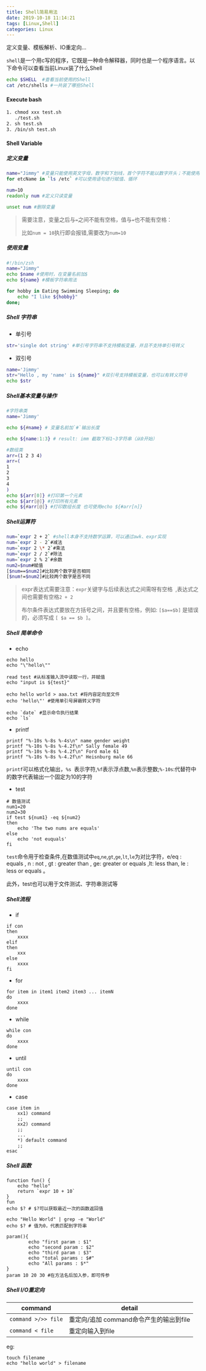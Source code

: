 ```yaml
---
title: Shell简易用法
date: 2019-10-18 11:14:21
tags: [Linux,Shell]
categories: Linux	
---
```


定义变量、模板解析、IO重定向...
<!-- more -->

`shell`是一个用c写的程序，它既是一种命令解释器，同时也是一个程序语言。以下命令可以查看当前Linux装了什么Shell

```bash
echo $SHELL  #查看当前使用的Shell
cat /etc/shells #一共装了哪些Shell
```

#### Execute bash

```bash
1. chmod xxx test.sh
   ./test.sh
2. sh test.sh
3. /bin/sh test.sh
```

#### Shell Variable

##### 定义变量

```bash
name="Jimmy" #变量只能使用英文字母，数字和下划线，首个字符不能以数字开头；不能使用标点符号；不能使用shell关键字
for etcName in `ls /etc` #可以使用语句进行赋值、循环

num=10
readonly num #定义只读变量

unset num #删除变量
```

> 需要注意，变量之后与`=`之间不能有空格，值与`=`也不能有空格：
>
> 比如`num = 10`执行即会报错,需要改为`num=10`

##### 使用变量

```bash
#!/bin/zsh
name="Jimmy"
echo $name #使用时，在变量名前加$
echo ${name} #模板字符串用法

for hobby in Eating Swimming Sleeping; do
    echo "I like ${hobby}"
done;
```

##### Shell 字符串

- 单引号

```bash
str='single dot string' #单引号字符串不支持模板变量，并且不支持单引号转义
```

- 双引号

```bash
name='Jimmy'
str="Hello , my 'name' is ${name}" #双引号支持模板变量，也可以有转义符号
echo $str
```

##### Shell基本变量与操作

```bash
#字符串类
name='Jimmy'

echo ${#name} # 变量名前加`#`输出长度

echo ${name:1:3} # result: imm 截取下标1~3字符串（从0开始）

#数组类
arr=(1 2 3 4)
arr=(
1
2
3
4
)
echo ${arr[0]} #打印第一个元素
echo ${arr[@]} #打印所有元素
echo ${#arr[@]} #打印数组长度 也可使用echo ${#arr[n]}
```

##### Shell运算符

```bash
num=`expr 2 + 2` #shell本身不支持数学运算，可以通过awk、expr实现
num=`expr 2 - 2`#减法
num=`expr 2 \* 2`#乘法
num=`expr 2 / 2`#除法
num=`expr 2 % 2`#余数
num2=$num#赋值
[$num==$num2]#比较两个数字是否相同
[$num!=$num2]#比较两个数字是否不同
```

> expr表达式需要注意：`expr`关键字与后续表达式之间需呀有空格` `,表达式之间也需要有空格`2 + 2`
>
> 布尔条件表达式要放在方括号之间，并且要有空格，例如: `[$a==$b]` 是错误的，必须写成 `[ $a == $b ]`。

##### Shell 简单命令

- echo

```shell
echo hello 
echo "\"hello\""

read test #从标准输入流中读取一行，并赋值
echo "input is ${test}"

echo hello world > aaa.txt #将内容定向至文件
echo 'hello\"' #使用单引号屏蔽转义字符

echo `date` #显示命令执行结果
echo `ls`
```

- printf

``` shell
printf "%-10s %-8s %-4s\n" name gender weight
printf "%-10s %-8s %-4.2f\n" Sally female 49
printf "%-10s %-8s %-4.2f\n" Ford male 61
printf "%-10s %-8s %-4.2f\n" Heisnburg male 66
```

`printf`可以格式化输出，`%s `表示字符,`%f`表示浮点数,`%n`表示整数;`%-10s`:代替符中的数字代表输出一个固定为10的字符

- test

```shell
# 数值测试
num1=20
num2=30
if test ${num1} -eq ${num2}
then
    echo 'The two nums are equals'
else
    echo 'not euquals'
fi
```

`test`命令用于检查条件,在数值测试中`eq`,`ne`,`gt`,`ge`,`lt`,`le`为对比字符，e/eq : equals , n : not , gt : greater than , ge: greater or equals ,lt: less than, le : less or equals 。

此外，test也可以用于文件测试、字符串测试等

 ##### Shell流程

- if

```shell
if con
then
	xxxx
elif
then
	xxx
else
	xxxx
fi
```

- for

```shell
for item in item1 item2 item3 ... itemN
do 
	xxxx
done
```

- while

```shell
while con
do
	xxxx
done
```

- until

```shell
until con
do 
	xxxx
done
```

- case

```shell
case item in 
	xx1) command
	;;
	xx2) command
	;;
	...
	*) default command
	;;
esac
```

##### Shell 函数

```shell
function fun() {
    echo "hello"
	return `expr 10 + 10`
}
fun
echo $? # $?可以获取最近一次的函数返回值

echo "Hello World" | grep -e "World"
echo $? # 值为0，代表匹配到字符串

param(){
		echo "first param : $1"
		echo "second param : $2"
		echo "third param : $3"
		echo "total params : $#"
		echo "All params : $*"
}
param 10 20 30 #在方法名后加入参，即可传参
```

##### Shell I/O重定向

| command             | detail                                  |
| ------------------- | --------------------------------------- |
| `command >/>> file` | 重定向/追加 command命令产生的输出到file |
| `command < file`    | 重定向输入到file                        |

eg:

```shell
touch filename
echo "hello world" > filename
```

